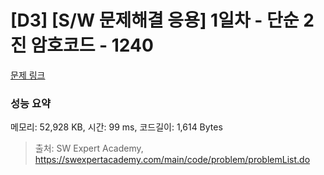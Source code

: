 # [D3] [S/W 문제해결 응용] 1일차 - 단순 2진 암호코드 - 1240 

[문제 링크](https://swexpertacademy.com/main/code/problem/problemDetail.do?contestProbId=AV15FZuqAL4CFAYD) 

### 성능 요약

메모리: 52,928 KB, 시간: 99 ms, 코드길이: 1,614 Bytes



> 출처: SW Expert Academy, https://swexpertacademy.com/main/code/problem/problemList.do